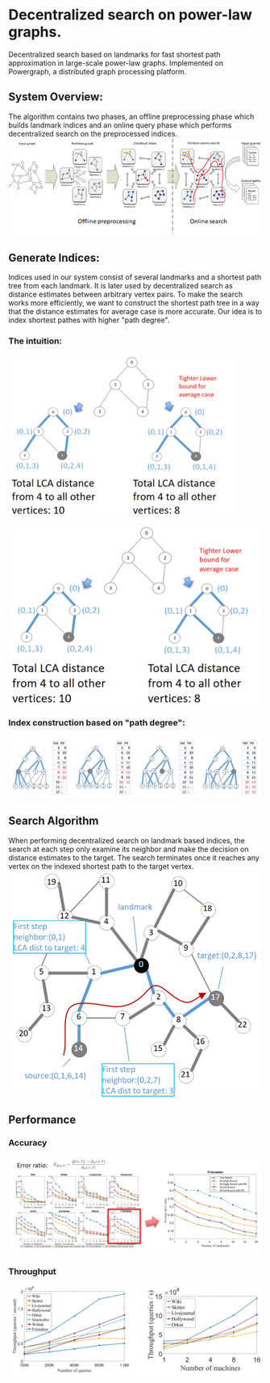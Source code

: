 # Decentralized search on power-law graphs.
Decentralized search based on landmarks for fast shortest path approximation in large-scale power-law graphs.
Implemented on Powergraph, a distributed graph processing platform.


## System Overview:
The algorithm contains two phases, an offline preprocessing phase which builds landmark indices and an online query phase which performs decentralized search on the preprocessed indices.
![alt text](./example/system_overview.png?raw=true "System Overview")     

## Generate Indices:
Indices used in our system consist of several landmarks and a shortest path tree from each landmark. It is later used by decentralized search as distance estimates between arbitrary vertex pairs. To make the search works more efficiently, we want to construct the shortest path tree in a way that the distance estimates for average case is more accurate. Our idea is to index shortest pathes with higher "path degree". 

### The intuition:
<img src="/example/landmark_intuitive.png" width="450px"/>

![alt text](./example/landmark_intuitive.png?raw=true "Shortest Path Tree Indexing Intuition")   

### Index construction based on "path degree":
![alt text](./example/index_construction.png?raw=true "Index Construction Algorithm")   

## Search Algorithm
When performing decentralized search on landmark based indices, the search at each step only examine its neighbor and make the decision on distance estimates to the target. The search terminates once it reaches any vertex on the indexed shortest path to the target vertex.
![alt text](./example/search.png?raw=true "Index Guided decentralized search")   

## Performance
### Accuracy
![alt text](./example/accuracy.png?raw=true "Performance (accuracy)")   
### Throughput
![alt text](./example/throughput.png?raw=true "Performance (throughput)")   
